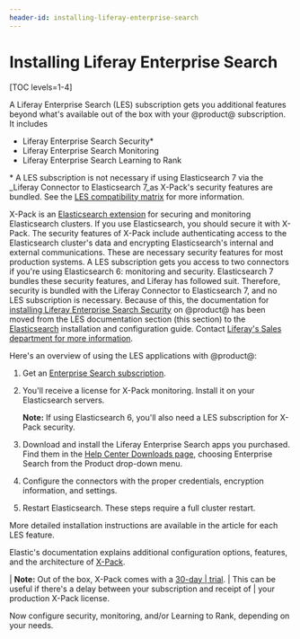 ```yaml
---
header-id: installing-liferay-enterprise-search
---
```


# Installing Liferay Enterprise Search

[TOC levels=1-4]

A Liferay Enterprise Search (LES) subscription gets you additional features
beyond what's available out of the box with your @product@ subscription. It
includes

- Liferay Enterprise Search Security\*
- Liferay Enterprise Search Monitoring
- Liferay Enterprise Search Learning to Rank

\* A LES subscription is not necessary if using Elasticsearch 7 via the _Liferay Connector to
    Elasticsearch 7_as X-Pack's security features are bundled. See the [LES
    compatibility matrix](https://help.liferay.com/hc/en-us/articles/360016511651#Liferay-Enterprise-Search)
    for more information.

X-Pack is an 
[Elasticsearch extension](https://www.elastic.co/guide/en/elasticsearch/reference/7.x/setup-xpack.html)
for securing and monitoring Elasticsearch clusters. If you use Elasticsearch,
you should secure it with X-Pack. The security features of X-Pack include
authenticating access to the Elasticsearch cluster's data and encrypting
Elasticsearch's internal and external communications. These are necessary
security features for most production systems. A LES subscription gets you
access to two connectors if you're using Elasticsearch 6: monitoring and
security. Elasticsearch 7 bundles these security features, and Liferay has
followed suit. Therefore, security is bundled with the Liferay Connector
to Elasticsearch 7, and no LES subscription is necessary. Because of this, the
documentation for
[installing Liferay Enterprise Search Security](/docs/7-2/deploy/-/knowledge_base/d/installing-liferay-enterprise-search-security) 
on @product@ has been moved from the LES documentation section (this section) to
the
[Elasticsearch](/docs/7-2/deploy/-/knowledge_base/d/elasticsearch) 
installation and configuration guide. Contact
[Liferay's Sales department for more information](https://www.liferay.com/contact-us#contact-sales).

Here's an overview of using the LES applications with @product@:

1.  Get an [Enterprise Search subscription](https://help.liferay.com/hc/en-us/articles/360014400932).

2.  You'll receive a license for X-Pack monitoring. Install it on your
    Elasticsearch servers.

    **Note:** If using Elasticsearch 6, you'll also need a LES subscription for
    X-Pack security.

3.  Download and install the Liferay Enterprise Search apps you purchased. Find
    them in the [Help Center Downloads
    page](https://customer.liferay.com/en/downloads), choosing Enterprise Search
    from the Product drop-down menu.

4.  Configure the connectors with the proper credentials, encryption
    information, and settings.

5.  Restart Elasticsearch. These steps require a full cluster restart.

More detailed installation instructions are available in the article for each
LES feature.

Elastic's documentation explains additional configuration options, features,
and the architecture of
[X-Pack](https://www.elastic.co/guide/en/elasticsearch/reference/7.x/configuring-security.html). 

| **Note:** Out of the box, X-Pack comes with a [30-day
| trial](https://www.elastic.co/guide/en/elasticsearch/reference/7.x/start-trial.html).
| This can be useful if there's a delay between your subscription and receipt of
| your production X-Pack license.

Now configure security, monitoring, and/or Learning to Rank, depending on your
needs.
